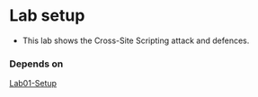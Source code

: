 # Lab setup

* This lab shows the Cross-Site Scripting attack and defences. 

### Depends on
[Lab01-Setup](../Lab01-Setup)